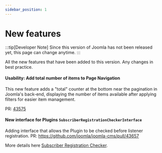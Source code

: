 ```yaml
---
sidebar_position: 1
---
```


# New features

:::tip[Developer Note]
  Since this version of Joomla has not been released yet, this page can change anytime.
:::

All the new features that have been added to this version.
Any changes in best practice.

#### Usability: Add total number of items to Page Navigation
This new feature adds a "total" counter at the bottom near the pagination in Joomla's back-end, 
displaying the number of items available after applying filters for easier item management.

PR: [43575](https://github.com/joomla/joomla-cms/pull/43575)


#### New interface for Plugins `SubscriberRegistrationCheckerInterface`

Adding interface that allows the Plugin to be checked before listener registration.
PR: https://github.com/joomla/joomla-cms/pull/43657

More details here [Subscriber Registration Checker](https://manual.joomla.org/docs/building-extensions/plugins/advanced-plugin-features#subscriber-registration-checker).
